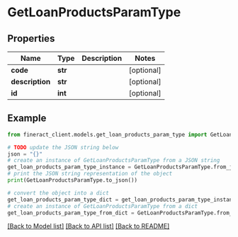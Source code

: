 # GetLoanProductsParamType


## Properties

Name | Type | Description | Notes
------------ | ------------- | ------------- | -------------
**code** | **str** |  | [optional] 
**description** | **str** |  | [optional] 
**id** | **int** |  | [optional] 

## Example

```python
from fineract_client.models.get_loan_products_param_type import GetLoanProductsParamType

# TODO update the JSON string below
json = "{}"
# create an instance of GetLoanProductsParamType from a JSON string
get_loan_products_param_type_instance = GetLoanProductsParamType.from_json(json)
# print the JSON string representation of the object
print(GetLoanProductsParamType.to_json())

# convert the object into a dict
get_loan_products_param_type_dict = get_loan_products_param_type_instance.to_dict()
# create an instance of GetLoanProductsParamType from a dict
get_loan_products_param_type_from_dict = GetLoanProductsParamType.from_dict(get_loan_products_param_type_dict)
```
[[Back to Model list]](../README.md#documentation-for-models) [[Back to API list]](../README.md#documentation-for-api-endpoints) [[Back to README]](../README.md)


